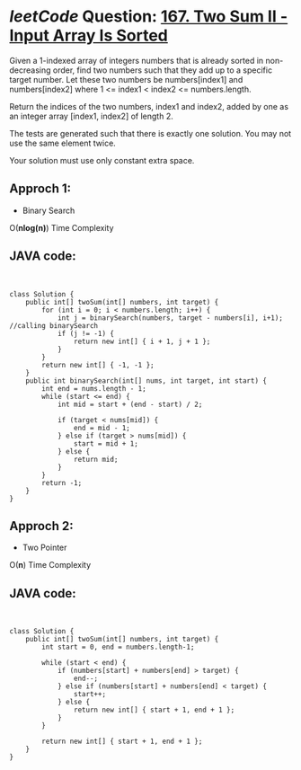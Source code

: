 # _leetCode_ Question: [167. Two Sum II - Input Array Is Sorted](https://leetcode.com/problems/two-sum-ii-input-array-is-sorted/)

Given a 1-indexed array of integers numbers that is already sorted in non-decreasing order, find two numbers such that they add up to a specific target number. Let these two numbers be numbers[index1] and numbers[index2] where 1 <= index1 < index2 <= numbers.length.

Return the indices of the two numbers, index1 and index2, added by one as an integer array [index1, index2] of length 2.

The tests are generated such that there is exactly one solution. You may not use the same element twice.

Your solution must use only constant extra space.

## Approch **1**:

- Binary Search

O(**nlog(n)**) Time Complexity

## JAVA code:

<br>

    class Solution {
        public int[] twoSum(int[] numbers, int target) {
            for (int i = 0; i < numbers.length; i++) {
                int j = binarySearch(numbers, target - numbers[i], i+1); //calling binarySearch
                if (j != -1) {
                    return new int[] { i + 1, j + 1 };
                }
            }
            return new int[] { -1, -1 };
        }
        public int binarySearch(int[] nums, int target, int start) {
            int end = nums.length - 1;
            while (start <= end) {
                int mid = start + (end - start) / 2;

                if (target < nums[mid]) {
                    end = mid - 1;
                } else if (target > nums[mid]) {
                    start = mid + 1;
                } else {
                    return mid;
                }
            }
            return -1;
        }
    }

## Approch **2**:

- Two Pointer

O(**n**) Time Complexity

## JAVA code:

<br>

    class Solution {
        public int[] twoSum(int[] numbers, int target) {
            int start = 0, end = numbers.length-1;

            while (start < end) {
                if (numbers[start] + numbers[end] > target) {
                    end--;
                } else if (numbers[start] + numbers[end] < target) {
                    start++;
                } else {
                    return new int[] { start + 1, end + 1 };
                }
            }

            return new int[] { start + 1, end + 1 };
        }
    }
